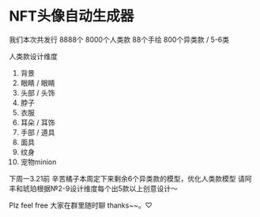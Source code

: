 # NFT头像自动生成器

我们本次共发行 8888个
8000个人类款
88个手绘
800个异类款 / 5-6类 

人类款设计维度
1. 背景
2. 眼睛 / 眼睛
3. 头部 / 头饰
4. 脖子
5. 衣服
6. 耳朵 / 耳饰
7. 手部 / 道具
8. 面具
9. 纹身
10. 宠物minion

下周一3.21前 辛苦橘子本周定下来剩余6个异类款的模型，优化人类款模型
请阿丰和琥珀根据№2-9设计维度每个出5款以上创意设计～

Plz feel free 大家在群里随时聊
thanks~~。♡